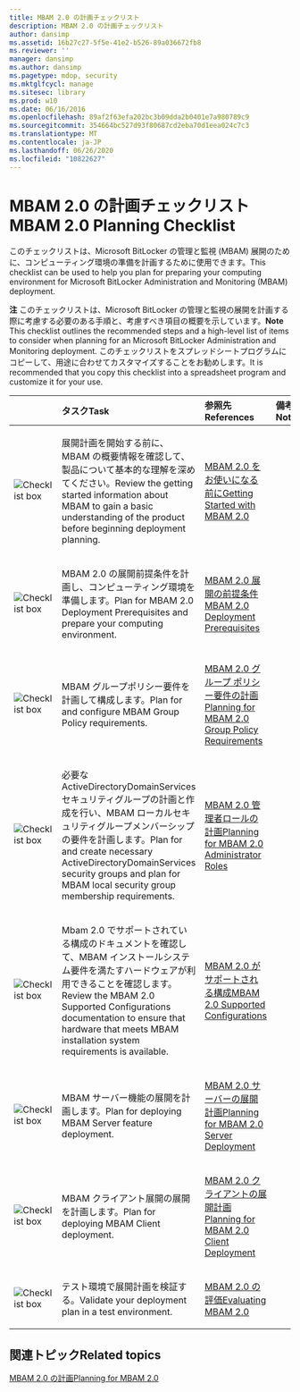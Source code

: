 ```yaml
---
title: MBAM 2.0 の計画チェックリスト
description: MBAM 2.0 の計画チェックリスト
author: dansimp
ms.assetid: 16b27c27-5f5e-41e2-b526-89a036672fb8
ms.reviewer: ''
manager: dansimp
ms.author: dansimp
ms.pagetype: mdop, security
ms.mktglfcycl: manage
ms.sitesec: library
ms.prod: w10
ms.date: 06/16/2016
ms.openlocfilehash: 89af2f63efa202bc3b09dda2b0401e7a980789c9
ms.sourcegitcommit: 354664bc527d93f80687cd2eba70d1eea024c7c3
ms.translationtype: MT
ms.contentlocale: ja-JP
ms.lasthandoff: 06/26/2020
ms.locfileid: "10822627"
---
```

# <span data-ttu-id="db80d-103">MBAM 2.0 の計画チェックリスト</span><span class="sxs-lookup"><span data-stu-id="db80d-103">MBAM 2.0 Planning Checklist</span></span>


<span data-ttu-id="db80d-104">このチェックリストは、Microsoft BitLocker の管理と監視 (MBAM) 展開のために、コンピューティング環境の準備を計画するために使用できます。</span><span class="sxs-lookup"><span data-stu-id="db80d-104">This checklist can be used to help you plan for preparing your computing environment for Microsoft BitLocker Administration and Monitoring (MBAM) deployment.</span></span>

<span data-ttu-id="db80d-105">**注** このチェックリストは、Microsoft BitLocker の管理と監視の展開を計画する際に考慮する必要のある手順と、考慮すべき項目の概要を示しています。</span><span class="sxs-lookup"><span data-stu-id="db80d-105">**Note** This checklist outlines the recommended steps and a high-level list of items to consider when planning for an Microsoft BitLocker Administration and Monitoring deployment.</span></span> <span data-ttu-id="db80d-106">このチェックリストをスプレッドシートプログラムにコピーして、用途に合わせてカスタマイズすることをお勧めします。</span><span class="sxs-lookup"><span data-stu-id="db80d-106">It is recommended that you copy this checklist into a spreadsheet program and customize it for your use.</span></span>

 

<table>
<colgroup>
<col width="25%" />
<col width="25%" />
<col width="25%" />
<col width="25%" />
</colgroup>
<thead>
<tr class="header">
<th align="left"></th>
<th align="left"><span data-ttu-id="db80d-107">タスク</span><span class="sxs-lookup"><span data-stu-id="db80d-107">Task</span></span></th>
<th align="left"><span data-ttu-id="db80d-108">参照先</span><span class="sxs-lookup"><span data-stu-id="db80d-108">References</span></span></th>
<th align="left"><span data-ttu-id="db80d-109">備考</span><span class="sxs-lookup"><span data-stu-id="db80d-109">Notes</span></span></th>
</tr>
</thead>
<tbody>
<tr class="odd">
<td align="left"><img src="images/checklistbox.gif" alt="Checklist box" /></td>
<td align="left"><p><span data-ttu-id="db80d-110">展開計画を開始する前に、MBAM の概要情報を確認して、製品について基本的な理解を深めてください。</span><span class="sxs-lookup"><span data-stu-id="db80d-110">Review the getting started information about MBAM to gain a basic understanding of the product before beginning deployment planning.</span></span></p></td>
<td align="left"><p><a href="getting-started-with-mbam-20-mbam-2.md" data-raw-source="[Getting Started with MBAM 2.0](getting-started-with-mbam-20-mbam-2.md)"><span data-ttu-id="db80d-111">MBAM 2.0 をお使いになる前に</span><span class="sxs-lookup"><span data-stu-id="db80d-111">Getting Started with MBAM 2.0</span></span></a></p></td>
<td align="left"><p></p></td>
</tr>
<tr class="even">
<td align="left"><img src="images/checklistbox.gif" alt="Checklist box" /></td>
<td align="left"><p><span data-ttu-id="db80d-112">MBAM 2.0 の展開前提条件を計画し、コンピューティング環境を準備します。</span><span class="sxs-lookup"><span data-stu-id="db80d-112">Plan for MBAM 2.0 Deployment Prerequisites and prepare your computing environment.</span></span></p></td>
<td align="left"><p><a href="mbam-20-deployment-prerequisites-mbam-2.md" data-raw-source="[MBAM 2.0 Deployment Prerequisites](mbam-20-deployment-prerequisites-mbam-2.md)"><span data-ttu-id="db80d-113">MBAM 2.0 展開の前提条件</span><span class="sxs-lookup"><span data-stu-id="db80d-113">MBAM 2.0 Deployment Prerequisites</span></span></a></p></td>
<td align="left"><p></p></td>
</tr>
<tr class="odd">
<td align="left"><img src="images/checklistbox.gif" alt="Checklist box" /></td>
<td align="left"><p><span data-ttu-id="db80d-114">MBAM グループポリシー要件を計画して構成します。</span><span class="sxs-lookup"><span data-stu-id="db80d-114">Plan for and configure MBAM Group Policy requirements.</span></span></p></td>
<td align="left"><p><a href="planning-for-mbam-20-group-policy-requirements-mbam-2.md" data-raw-source="[Planning for MBAM 2.0 Group Policy Requirements](planning-for-mbam-20-group-policy-requirements-mbam-2.md)"><span data-ttu-id="db80d-115">MBAM 2.0 グループ ポリシー要件の計画</span><span class="sxs-lookup"><span data-stu-id="db80d-115">Planning for MBAM 2.0 Group Policy Requirements</span></span></a></p></td>
<td align="left"><p></p></td>
</tr>
<tr class="even">
<td align="left"><img src="images/checklistbox.gif" alt="Checklist box" /></td>
<td align="left"><p><span data-ttu-id="db80d-116">必要な ActiveDirectoryDomainServices セキュリティグループの計画と作成を行い、MBAM ローカルセキュリティグループメンバーシップの要件を計画します。</span><span class="sxs-lookup"><span data-stu-id="db80d-116">Plan for and create necessary ActiveDirectoryDomainServices security groups and plan for MBAM local security group membership requirements.</span></span></p></td>
<td align="left"><p><a href="planning-for-mbam-20-administrator-roles-mbam-2.md" data-raw-source="[Planning for MBAM 2.0 Administrator Roles](planning-for-mbam-20-administrator-roles-mbam-2.md)"><span data-ttu-id="db80d-117">MBAM 2.0 管理者ロールの計画</span><span class="sxs-lookup"><span data-stu-id="db80d-117">Planning for MBAM 2.0 Administrator Roles</span></span></a></p></td>
<td align="left"><p></p></td>
</tr>
<tr class="odd">
<td align="left"><img src="images/checklistbox.gif" alt="Checklist box" /></td>
<td align="left"><p><span data-ttu-id="db80d-118">Mbam 2.0 でサポートされている構成のドキュメントを確認して、MBAM インストールシステム要件を満たすハードウェアが利用できることを確認します。</span><span class="sxs-lookup"><span data-stu-id="db80d-118">Review the MBAM 2.0 Supported Configurations documentation to ensure that hardware that meets MBAM installation system requirements is available.</span></span></p></td>
<td align="left"><p><a href="mbam-20-supported-configurations-mbam-2.md" data-raw-source="[MBAM 2.0 Supported Configurations](mbam-20-supported-configurations-mbam-2.md)"><span data-ttu-id="db80d-119">MBAM 2.0 がサポートされる構成</span><span class="sxs-lookup"><span data-stu-id="db80d-119">MBAM 2.0 Supported Configurations</span></span></a></p></td>
<td align="left"><p></p></td>
</tr>
<tr class="even">
<td align="left"><img src="images/checklistbox.gif" alt="Checklist box" /></td>
<td align="left"><p><span data-ttu-id="db80d-120">MBAM サーバー機能の展開を計画します。</span><span class="sxs-lookup"><span data-stu-id="db80d-120">Plan for deploying MBAM Server feature deployment.</span></span></p></td>
<td align="left"><p><a href="planning-for-mbam-20-server-deployment-mbam-2.md" data-raw-source="[Planning for MBAM 2.0 Server Deployment](planning-for-mbam-20-server-deployment-mbam-2.md)"><span data-ttu-id="db80d-121">MBAM 2.0 サーバーの展開計画</span><span class="sxs-lookup"><span data-stu-id="db80d-121">Planning for MBAM 2.0 Server Deployment</span></span></a></p></td>
<td align="left"><p></p></td>
</tr>
<tr class="odd">
<td align="left"><img src="images/checklistbox.gif" alt="Checklist box" /></td>
<td align="left"><p><span data-ttu-id="db80d-122">MBAM クライアント展開の展開を計画します。</span><span class="sxs-lookup"><span data-stu-id="db80d-122">Plan for deploying MBAM Client deployment.</span></span></p></td>
<td align="left"><p><a href="planning-for-mbam-20-client-deployment-mbam-2.md" data-raw-source="[Planning for MBAM 2.0 Client Deployment](planning-for-mbam-20-client-deployment-mbam-2.md)"><span data-ttu-id="db80d-123">MBAM 2.0 クライアントの展開計画</span><span class="sxs-lookup"><span data-stu-id="db80d-123">Planning for MBAM 2.0 Client Deployment</span></span></a></p></td>
<td align="left"><p></p></td>
</tr>
<tr class="even">
<td align="left"><img src="images/checklistbox.gif" alt="Checklist box" /></td>
<td align="left"><p><span data-ttu-id="db80d-124">テスト環境で展開計画を検証する。</span><span class="sxs-lookup"><span data-stu-id="db80d-124">Validate your deployment plan in a test environment.</span></span></p></td>
<td align="left"><p><a href="evaluating-mbam-20-mbam-2.md" data-raw-source="[Evaluating MBAM 2.0](evaluating-mbam-20-mbam-2.md)"><span data-ttu-id="db80d-125">MBAM 2.0 の評価</span><span class="sxs-lookup"><span data-stu-id="db80d-125">Evaluating MBAM 2.0</span></span></a></p></td>
<td align="left"><p></p></td>
</tr>
</tbody>
</table>

 

## <span data-ttu-id="db80d-126">関連トピック</span><span class="sxs-lookup"><span data-stu-id="db80d-126">Related topics</span></span>


[<span data-ttu-id="db80d-127">MBAM 2.0 の計画</span><span class="sxs-lookup"><span data-stu-id="db80d-127">Planning for MBAM 2.0</span></span>](planning-for-mbam-20-mbam-2.md)

 

 





